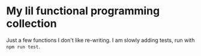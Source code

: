 # My lil functional programming collection

Just a few functions I don't like re-writing. I am slowly adding tests, run with
`npm run test`.
